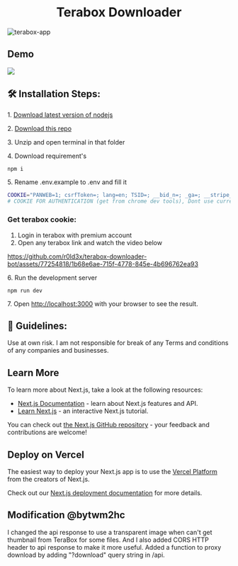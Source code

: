 <h1 align="center" id="title">Terabox Downloader</h1>

![terabox-app](https://socialify.git.ci/r0ld3x/terabox-app/image?description=1&font=KoHo&forks=1&issues=1&language=1&name=1&owner=1&pattern=Circuit%20Board&pulls=1&stargazers=1&theme=Dark)

<h2>Demo</h2>
<img src="demo.png">

<h2>🛠️ Installation Steps:</h2>

<p>1. <a href="https://nodejs.org/en/download/current">Download latest version of nodejs</a></p>
<p>2. <a href="https://github.com/r0ld3x/terabox-app/archive/refs/heads/main.zip">Download this repo</a></p>

<p>3. Unzip and open terminal in that folder</p>

<p>4. Download requirement's</p>

```
npm i
```

<p>5. Rename .env.example to .env and fill it</p>

```bash
COOKIE="PANWEB=1; csrfToken=; lang=en; TSID=; __bid_n=; _ga=; __stripe_mid=; ndus=; browserid==; ndut_fmt=; _ga_06ZNKL8C2E="
# COOKIE FOR AUTHENTICATION (get from chrome dev tools), Dont use current one


```

### Get terabox cookie:

1. Login in terabox with premium account
2. Open any terabox link and watch the video below

https://github.com/r0ld3x/terabox-downloader-bot/assets/77254818/1b68e6ae-715f-4778-845e-4b696762ea93

<p>6. Run the development server</p>

```
npm run dev
```

<p>7. Open <a href="http://localhost:3000">http://localhost:3000</a> with your browser to see the result.</p>

<h2>🍰 Guidelines:</h2>

Use at own risk. I am not responsible for break of any Terms and conditions of any companies and businesses.

## Learn More

To learn more about Next.js, take a look at the following resources:

- [Next.js Documentation](https://nextjs.org/docs) - learn about Next.js features and API.
- [Learn Next.js](https://nextjs.org/learn) - an interactive Next.js tutorial.

You can check out [the Next.js GitHub repository](https://github.com/vercel/next.js/) - your feedback and contributions are welcome!

## Deploy on Vercel

The easiest way to deploy your Next.js app is to use the [Vercel Platform](https://vercel.com/new?utm_medium=default-template&filter=next.js&utm_source=create-next-app&utm_campaign=create-next-app-readme) from the creators of Next.js.

Check out our [Next.js deployment documentation](https://nextjs.org/docs/deployment) for more details.

## Modification @bytwm2hc

I changed the api response to use a transparent image when can't get thumbnail from TeraBox for some files. And I also added CORS HTTP header to api response to make it more useful.
Added a function to proxy download by adding "?download" query string in /api.